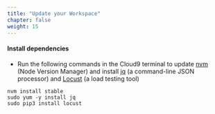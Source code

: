 ```yaml
---
title: "Update your Workspace"
chapter: false
weight: 15
---
```


#### Install dependencies

- Run the following commands in the Cloud9 terminal to update [nvm](https://github.com/nvm-sh/nvm) (Node Version Manager) and install [jq](https://stedolan.github.io/jq/) (a command-line JSON processor) and [Locust](https://locust.io/) (a load testing tool)
```
nvm install stable
sudo yum -y install jq 
sudo pip3 install locust
```